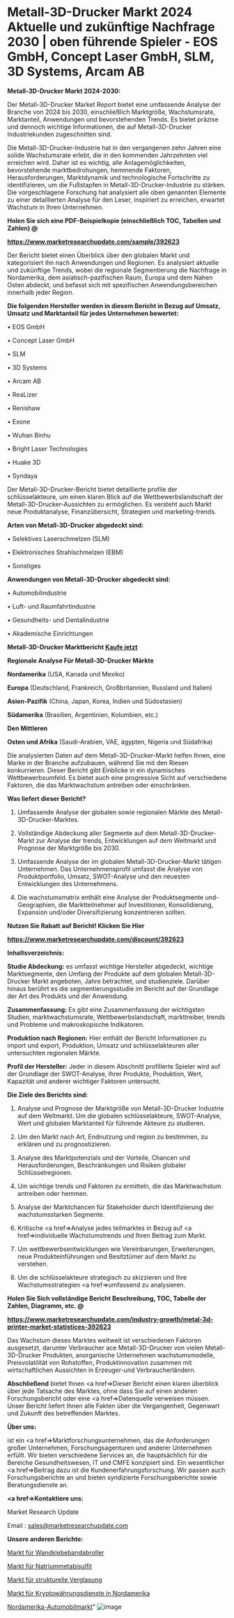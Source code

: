 # Metall-3D-Drucker Markt 2024 Aktuelle und zukünftige Nachfrage 2030 | oben führende Spieler - EOS GmbH, Concept Laser GmbH, SLM, 3D Systems, Arcam AB

<strong>Metall-3D-Drucker Markt 2024-2030:</strong>

Der Metall-3D-Drucker Market Report bietet eine umfassende Analyse der Branche von 2024 bis 2030, einschließlich Marktgröße, Wachstumsrate, Marktanteil, Anwendungen und bevorstehenden Trends. Es bietet präzise und dennoch wichtige Informationen, die auf Metall-3D-Drucker Industriekunden zugeschnitten sind.

Die Metall-3D-Drucker-Industrie hat in den vergangenen zehn Jahren eine solide Wachstumsrate erlebt, die in den kommenden Jahrzehnten viel erreichen wird. Daher ist es wichtig, alle Anlagemöglichkeiten, bevorstehende marktbedrohungen, hemmende Faktoren, Herausforderungen, Marktdynamik und technologische Fortschritte zu identifizieren, um die Fußstapfen in Metall-3D-Drucker-Industrie zu stärken. Die vorgeschlagene Forschung hat analysiert alle oben genannten Elemente zu einer detaillierten Analyse für den Leser, inspiriert zu erreichen, erwartet Wachstum in Ihren Unternehmen.



<strong>Holen Sie sich eine PDF-Beispielkopie (einschließlich TOC, Tabellen und Zahlen) @
</strong>

<strong><a href=https://www.marketresearchupdate.com/sample/392623>

<strong>https://www.marketresearchupdate.com/sample/392623</u></font></a></strong></strong>

Der Bericht bietet einen Überblick über den globalen Markt und kategorisiert ihn nach Anwendungen und Regionen. Es analysiert aktuelle und zukünftige Trends, wobei die regionale Segmentierung die Nachfrage in Nordamerika, dem asiatisch-pazifischen Raum, Europa und dem Nahen Osten abdeckt, und befasst sich mit spezifischen Anwendungsbereichen innerhalb jeder Region.



<strong>Die folgenden Hersteller werden in diesem Bericht in Bezug auf Umsatz, Umsatz und Marktanteil für jedes Unternehmen bewertet:</strong>

• EOS GmbH

• Concept Laser GmbH

• SLM

• 3D Systems

• Arcam AB

• ReaLizer

• Renishaw

• Exone

• Wuhan Binhu

• Bright Laser Technologies

• Huake 3D

• Syndaya

Der Metall-3D-Drucker-Bericht bietet detaillierte profile der schlüsselakteure, um einen klaren Blick auf die Wettbewerbslandschaft der Metall-3D-Drucker-Aussichten zu ermöglichen. Es versteht auch Markt neue Produktanalyse, Finanzübersicht, Strategien und marketing-trends.



<strong>Arten von Metall-3D-Drucker abgedeckt sind:</strong>

• Selektives Laserschmelzen (SLM)

• Elektronisches Strahlschmelzen (EBM)

• Sonstiges



<strong>Anwendungen von Metall-3D-Drucker abgedeckt sind:</strong>

• Automobilindustrie

• Luft- und Raumfahrtindustrie

• Gesundheits- und Dentalindustrie

• Akademische Einrichtungen



<strong>Metall-3D-Drucker Marktbericht <a href=https://www.marketresearchupdate.com/buynow/392623>Kaufe jetzt</a></strong>



<strong>Regionale Analyse Für Metall-3D-Drucker Märkte</strong>



<strong>Nordamerika</strong> (USA, Kanada und Mexiko)



<strong>Europa</strong> (Deutschland, Frankreich, Großbritannien, Russland und Italien)



<strong>Asien-Pazifik</strong> (China, Japan, Korea, Indien und Südostasien)



<strong>Südamerika</strong> (Brasilien, Argentinien, Kolumbien, etc.)



<strong>Den Mittleren</strong> 

<strong>Osten und Afrika</strong> (Saudi-Arabien, VAE, ägypten, Nigeria und Südafrika)

Die analysierten Daten auf dem Metall-3D-Drucker-Markt helfen Ihnen, eine Marke in der Branche aufzubauen, während Sie mit den Riesen konkurrieren. Dieser Bericht gibt Einblicke in ein dynamisches Wettbewerbsumfeld. Es bietet auch eine progressive Sicht auf verschiedene Faktoren, die das Marktwachstum antreiben oder einschränken.



<strong>Was liefert dieser Bericht?</strong>

1. Umfassende Analyse der globalen sowie regionalen Märkte des Metall-3D-Drucker-Marktes.

2. Vollständige Abdeckung aller Segmente auf dem Metall-3D-Drucker-Markt zur Analyse der trends, Entwicklungen auf dem Weltmarkt und Prognose der Marktgröße bis 2030.

3. Umfassende Analyse der im globalen Metall-3D-Drucker-Markt tätigen Unternehmen. Das Unternehmensprofil umfasst die Analyse von Produktportfolio, Umsatz, SWOT-Analyse und den neuesten Entwicklungen des Unternehmens.

4. Die wachstumsmatrix enthält eine Analyse der Produktsegmente und-Geographien, die Marktteilnehmer auf Investitionen, Konsolidierung, Expansion und/oder Diversifizierung konzentrieren sollten.



<strong>Nutzen Sie Rabatt auf Bericht! Klicken Sie Hier
</strong>

<strong><a href=https://www.marketresearchupdate.com/discount/392623>https://www.marketresearchupdate.com/discount/392623</b></u></font></strong></a>



<strong>Inhaltsverzeichnis:</strong>



<strong>Studie Abdeckung:</strong> es umfasst wichtige Hersteller abgedeckt, wichtige Marktsegmente, den Umfang der Produkte auf dem globalen Metall-3D-Drucker Markt angeboten, Jahre betrachtet, und studienziele. Darüber hinaus berührt es die segmentierungsstudie im Bericht auf der Grundlage der Art des Produkts und der Anwendung.



<strong>Zusammenfassung:</strong> Es gibt eine Zusammenfassung der wichtigsten Studien, marktwachstumsrate, Wettbewerbslandschaft, markttreiber, trends und Probleme und makroskopische Indikatoren.



<strong>Produktion nach Regionen:</strong> Hier enthält der Bericht Informationen zu import und export, Produktion, Umsatz und schlüsselakteuren aller untersuchten regionalen Märkte.



<strong>Profil der Hersteller:</strong> Jeder in diesem Abschnitt profilierte Spieler wird auf der Grundlage der SWOT-Analyse, Ihrer Produkte, Produktion, Wert, Kapazität und anderer wichtiger Faktoren untersucht.



<strong>Die Ziele des Berichts sind:</strong>

1) Analyse und Prognose der Marktgröße von Metall-3D-Drucker Industrie auf dem Weltmarkt.
Um die globalen schlüsselakteure, SWOT-Analyse, Wert und globalen Marktanteil für führende Akteure zu studieren.

2) Um den Markt nach Art, Endnutzung und region zu bestimmen, zu erklären und zu prognostizieren.

3) Analyse des Marktpotenzials und der Vorteile, Chancen und Herausforderungen, Beschränkungen und Risiken globaler Schlüsselregionen.

4) Um wichtige trends und Faktoren zu ermitteln, die das Marktwachstum antreiben oder hemmen.

5) Analyse der Marktchancen für Stakeholder durch Identifizierung der wachstumsstarken Segmente.

6) Kritische <a href=>Analyse</a> jedes teilmarktes in Bezug auf <a href=>individuelle</a> Wachstumstrends und Ihren Beitrag zum Markt.

7) Um wettbewerbsentwicklungen wie Vereinbarungen, Erweiterungen, neue Produkteinführungen und Besitztümer auf dem Markt zu verstehen.

8) Um die schlüsselakteure strategisch zu skizzieren und Ihre Wachstumsstrategien <a href=>umfassend</a> zu analysieren.



<strong>Holen Sie Sich vollständige Bericht Beschreibung, TOC, Tabelle der Zahlen, Diagramm, etc. @ </strong>

<strong><a href=https://www.marketresearchupdate.com/industry-growth/metal-3d-printer-market-statistices-392623>https://www.marketresearchupdate.com/industry-growth/metal-3d-printer-market-statistices-392623</a></font></strong>

Das Wachstum dieses Marktes weltweit ist verschiedenen Faktoren ausgesetzt, darunter Verbraucher ace Metall-3D-Drucker von vielen Metall-3D-Drucker Produkten, anorganische Unternehmen wachstumsmodelle, Preisvolatilität von Rohstoffen, Produktinnovation zusammen mit wirtschaftlichen Aussichten in Erzeuger-und Verbraucherländern.



<strong>Abschließend</strong> bietet Ihnen <a href=>Dieser</a> Bericht einen klaren überblick über jede Tatsache des Marktes, ohne dass Sie auf einen anderen Forschungsbericht oder eine <a href=>Datenquelle</a> verweisen müssen. Unser Bericht liefert Ihnen alle Fakten über die Vergangenheit, Gegenwart und Zukunft des betreffenden Marktes.



<strong>Über uns:</strong>

 ist ein <a href=>Marktfors</a>chungsunternehmen, das die Anforderungen großer Unternehmen, Forschungsagenturen und anderer Unternehmen erfüllt. Wir bieten verschiedene Services an, die hauptsächlich für die Bereiche Gesundheitswesen, IT und CMFE konzipiert sind. Ein wesentlicher <a href=>Beitrag</a> dazu ist die Kundenerfahrungsforschung. Wir passen auch Forschungsberichte an und bieten syndizierte Forschungsberichte sowie Beratungsdienste an.



<strong><a href=>Kontaktiere uns:</a></strong>

Market Research Update

Email : sales@marketresearchupdate.com



<strong>Unsere anderen Berichte:</strong>

<a href=https://www.linkedin.com/pulse/wall-mount-tape-dispenser-market-2023-challenges-business>Markt für Wandklebebandabroller</a>

<a href=https://www.linkedin.com/pulse/sodium-metabisulfite-market-report-2023-top-company-trends>Markt für Natriummetabisulfit</a>

<a href=https://www.linkedin.com/pulse/structural-glazing-market-size-emerging-trends>Markt für strukturelle Verglasung</a>

<a href=https://www.linkedin.com/pulse/north-america-cryptocurrency-services-market-1f>Markt für Kryptowährungsdienste in Nordamerika</a>

<a href=https://www.linkedin.com/pulse/north-america-automotive-market-2023-xmqdf/>Nordamerika-Automobilmarkt</a>"
![image](https://github.com/Gayatrikarjule/Market-Analysis-361/assets/97346546/fdad22f8-1f6b-4cba-b7a9-8cf4a31a84d3)
